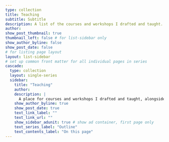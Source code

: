 ```yaml
---
type: collection
title: Teaching
subtitle: Subtitle
description: A list of the courses and workshops I drafted and taught.
author: 
show_post_thumbnail: true
thumbnail_left: false # for list-sidebar only
show_author_byline: false
show_post_date: false
# for listing page layout
layout: list-sidebar
# set up common front matter for all individual pages in series
cascade:
  type: collection
  layout: single-series 
  sidebar:
    title: "Teaching"
    author: 
    description: |
      A place for courses and workshops I drafted and taught, alongside links to supplementary resources (e.g., slides, code, videos, etc.).
    show_author_byline: true
    show_post_date: true
    text_link_label: ""
    text_link_url: ""
    show_sidebar_adunit: true # show ad container, first page only
    text_series_label: "Outline" 
    text_contents_label: "On this page" 
---
```

